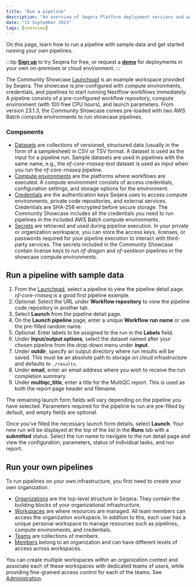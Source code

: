 ```yaml
---
title: "Run a pipeline"
description: "An overview of Seqera Platform deployment versions and ways to run Seqera."
date: "15 September 2023"
tags: [overview]
---
```


On this page, learn how to run a pipeline with sample data and get started running your own pipelines.

:::tip
[**Sign up**](https://tower.nf "Seqera Platform") to try Seqera for free, or request a [**demo**](https://cloud.tower.nf/demo/ "Seqera Platform Demo") for deployments in your own on-premises or cloud environment.
:::

The Community Showcase [Launchpad](../launch/launchpad) is an example workspace provided by Seqera. The showcase is pre-configured with compute environments, credentials, and pipelines to start running Nextflow workflows immediately. A pipeline consists of a pre-configured workflow repository, compute environment (with 100 free CPU hours), and launch parameters. From version 23.1.3, the Community Showcase comes pre-loaded with two AWS Batch compute environments to run showcase pipelines.

### Components

- [Datasets](../data/datasets) are collections of versioned, structured data (usually in the form of a samplesheet) in CSV or TSV format. A dataset is used as the input for a pipeline run. Sample datasets are used in pipelines with the same name, e.g., the _nf-core-rnaseq-test_ dataset is used as input when you run the _nf-core-rnaseq_ pipeline.
- [Compute environments](../compute-envs/overview) are the platforms where workflows are executed. A compute environment consists of access credentials, configuration settings, and storage options for the environment.
- [Credentials](../credentials/overview) are the authentication keys Seqera uses to access compute environments, private code repositories, and external services. Credentials are SHA-256 encrypted before secure storage. The Community Showcase includes all the credentials you need to run pipelines in the included AWS Batch compute environments.
- [Secrets](../secrets/overview) are retrieved and used during pipeline execution. In your private or organization workspace, you can store the access keys, licenses, or passwords required for your pipeline execution to interact with third-party services. The secrets included in the Community Showcase contain license keys to run _nf-dragen_ and _nf-sentieon_ pipelines in the showcase compute environments.

## Run a pipeline with sample data

1. From the [Launchpad](../launch/launchpad), select a pipeline to view the pipeline detail page. _nf-core-rnaseq_ is a good first pipeline example.
2. Optional: Select the URL under **Workflow repository** to view the pipeline code repository in another tab.
3. Select **Launch** from the pipeline detail page.
4. On the **Launch pipeline** page, enter a unique **Workflow run name** or use the pre-filled random name.
5. Optional: Enter labels to be assigned to the run in the **Labels** field.
6. Under **Input/output options**, select the dataset named after your chosen pipeline from the drop-down menu under **input**.
7. Under **outdir**, specify an output directory where run results will be saved. This must be an absolute path to storage on cloud infrastructure and defaults to `./results`.
8. Under **email**, enter an email address where you wish to receive the run completion summary.
9. Under **multiqc_title**, enter a title for the MultiQC report. This is used as both the report page header and filename.

The remaining launch form fields will vary depending on the pipeline you have selected. Parameters required for the pipeline to run are pre-filled by default, and empty fields are optional.

Once you've filled the necessary launch form details, select **Launch**. Your new run will be displayed at the top of the list in the **Runs** tab with a **submitted** status. Select the run name to navigate to the run detail page and view the configuration, parameters, status of individual tasks, and run report.

## Run your own pipelines

To run pipelines on your own infrastructure, you first need to create your own organization.

* [Organizations](../orgs-and-teams/organizations) are the top-level structure in Seqera. They contain the building blocks of your organizational infrastructure.
* [Workspaces](../orgs-and-teams/workspace-management) are where resources are managed. All team members can access the organization workspace. In addition to this, each user has a unique personal workspace to manage resources such as pipelines, compute environments, and credentials.
* [Teams](../orgs-and-teams/organizations) are collections of members.
* [Members](../administration/overview#manage-members) belong to an organization and can have different levels of access across workspaces.

You can create multiple workspaces within an organization context and associate each of these workspaces with dedicated teams of users, while providing fine-grained access control for each of the teams. See [Administration](../orgs-and-teams/organizations).
